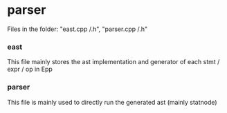 # parser
Files in the folder: "east.cpp /.h", "parser.cpp /.h"
### east
This file mainly stores the ast implementation and generator of each stmt / expr / op in Epp
### parser
This file is mainly used to directly run the generated ast (mainly statnode)